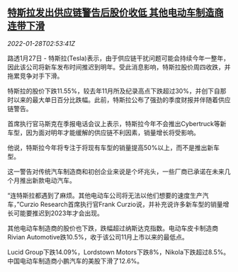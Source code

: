 <!--1643338862000-->
[特斯拉发出供应链警告后股价收低 其他电动车制造商连带下滑](https://cn.reuters.com/article/tesla-supply-chain-ev-firms-0128-idCNKBS2K207F)
------

<div><i>2022-01-28T02:53:41Z</i></div><p>路透1月27日 - 特斯拉(Tesla)表示，由于供应链干扰问题可能会持续今年一整年，因此该公司将新车发布时间推迟到明年。受此消息影响，特斯拉股价周四收跌，并拖累竞争对手下滑。</p><p>特斯拉的股价下跌11.55%，较去年11月所及纪录高点下跌超过30%，并创下自那时以来的最大单日百分比跌幅。此前，特斯拉公布了强劲的季度财报并伴随着供应链警告。</p><p>首席执行官马斯克在季报电话会议上表示，特斯拉今年不会推出Cybertruck等新车型，因为面对明年才能缓解的供应链不利因素，销量增长将受影响。</p><p>他说，特斯拉今年将专注于将现有车型的销量提高50%以上，而不是推出新车型。</p><p>这一警告对传统汽车制造商和初创企业来说是个坏兆头，一些厂商已承诺在未来几个月推出新款电动汽车。</p><p>“连特斯拉都遇到了麻烦。其他电动车公司将无法以他们想要的速度生产汽车，”Curzio Research首席执行官Frank Curzio说，并补充说许多新车型的销量增长可能要推迟到2023年才会出现。</p><p>其他电动车制造商的股价也下跌，跌幅超过纳斯达克指数。电动车皮卡制造商Rivian Automotive跌10.5%，收于该公司11月上市以来的最低点。</p><p>Lucid Group下跌14.09%，Lordstown Motors下跌8%，Nikola下跌超过8.5%。中国电动车制造商小鹏汽车的美股下滑了12.6%。 </p>
